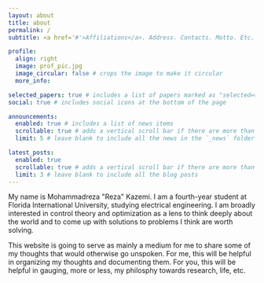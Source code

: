 ```yaml
---
layout: about
title: about
permalink: /
subtitle: <a href='#'>Affiliations</a>. Address. Contacts. Motto. Etc.

profile:
  align: right
  image: prof_pic.jpg
  image_circular: false # crops the image to make it circular
  more_info:

selected_papers: true # includes a list of papers marked as "selected={true}"
social: true # includes social icons at the bottom of the page

announcements:
  enabled: true # includes a list of news items
  scrollable: true # adds a vertical scroll bar if there are more than 3 news items
  limit: 5 # leave blank to include all the news in the `_news` folder

latest_posts:
  enabled: true
  scrollable: true # adds a vertical scroll bar if there are more than 3 new posts items
  limit: 3 # leave blank to include all the blog posts
---
```


My name is Mohammadreza "Reza" Kazemi. I am a fourth-year student at Florida International University, studying electrical engineering. I am broadly interested in control theory and optimization as a lens to think deeply about the world and to come up with solutions to problems I think are worth solving.

This website is going to serve as mainly a medium for me to share some of my thoughts that would otherwise go unspoken. For me, this will be helpful in organizing my thoughts and documenting them. For you, this will be helpful in gauging, more or less, my philosphy towards research, life, etc.
